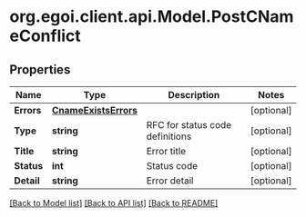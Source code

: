 
# org.egoi.client.api.Model.PostCNameConflict

## Properties

Name | Type | Description | Notes
------------ | ------------- | ------------- | -------------
**Errors** | [**CnameExistsErrors**](CnameExistsErrors.md) |  | [optional] 
**Type** | **string** | RFC for status code definitions | [optional] 
**Title** | **string** | Error title | [optional] 
**Status** | **int** | Status code | [optional] 
**Detail** | **string** | Error detail | [optional] 

[[Back to Model list]](../README.md#documentation-for-models)
[[Back to API list]](../README.md#documentation-for-api-endpoints)
[[Back to README]](../README.md)

